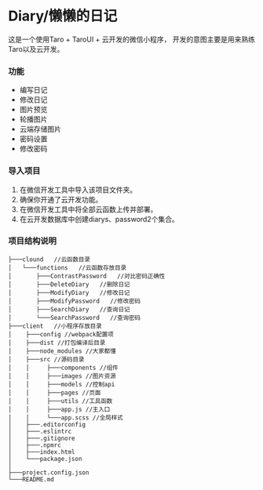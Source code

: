 # Diary/懒懒的日记

这是一个使用Taro + TaroUI + 云开发的微信小程序，
开发的意图主要是用来熟练Taro以及云开发。

### 功能
+ 编写日记
+ 修改日记
+ 图片预览
+ 轮播图片
+ 云端存储图片
+ 密码设置
+ 修改密码

### 导入项目
1. 在微信开发工具中导入该项目文件夹。
2. 确保你开通了云开发功能。
3. 在微信开发工具中将全部云函数上传并部署。
4. 在云开发数据库中创建diarys、password2个集合。

### 项目结构说明
```
├───clound   //云函数目录
│   └───functions   //云函数存放目录
│       ├───ContrastPassword   //对比密码正确性
│       ├───DeleteDiary   //删除日记
│       ├───ModifyDiary   //修改日记
│       ├───ModifyPassword   //修改密码
│       ├───SearchDiary   //查询日记
│       └───SearchPassword   //查询密码
├───client   //小程序存放目录
│    ├───config //webpack配置项
│    ├───dist //打包编译后目录
│    ├───node_modules //大家都懂
│    ├───src //源码目录
│    │     ├───components //组件
│    │     ├───images //图片资源
│    │     ├───models //控制api
│    │     ├───pages //页面
│    │     ├───utils //工具函数
│    │     ├───app.js //主入口
│    │     └───app.scss //全局样式
│    ├───.editorconfig
│    ├───.eslintrc
│    ├───.gitignore
│    ├───.npmrc
│    ├───index.html
│    └───package.json
│
├───project.config.json
└───README.md
```